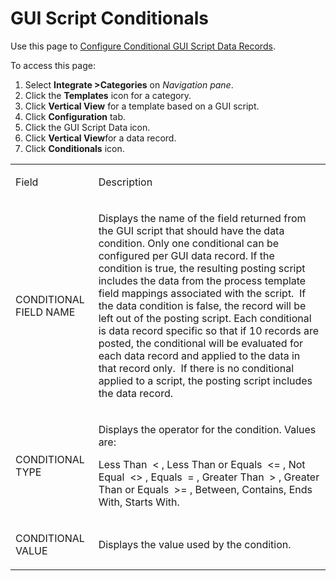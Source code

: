 # GUI Script Conditionals

<div class="use">

Use this page to [Configure Conditional GUI Script Data
Records](../Use_Cases/ConfigureConditionalGUIScriptDatarec.htm).

</div>

To access this page:

1.  Select <span style="font-weight: bold;">Integrate
    \></span><span style="line-height: normal;">**Categories** on *Navigation
    pane*.</span>
2.  Click the **Templates** icon for a category.
3.  Click **Vertical View** for a template based on a GUI script.
4.  Click **Configuration** tab.
5.  Click the GUI Script Data icon.
6.  Click **Vertical View**for a data record.
7.  Click **Conditionals** icon.

<table>
<tbody>
<tr class="odd">
<td><p>Field</p></td>
<td><p>Description</p></td>
</tr>
<tr class="even">
<td><p>CONDITIONAL FIELD NAME</p></td>
<td><p>Displays the name of the field returned from the GUI script that should have the data condition. Only one conditional can be configured per GUI data record. If the condition is true, the resulting posting script includes the data from the process template field mappings associated with the script.  If the data condition is false, the record will be left out of the posting script. Each conditional is data record specific so that if 10 records are posted, the conditional will be evaluated for each data record and applied to the data in that record only.  If there is no conditional applied to a script, the posting script includes the data record.</p></td>
</tr>
<tr class="odd">
<td><p>CONDITIONAL TYPE</p></td>
<td><p>Displays the operator for the condition. Values are:</p>
<p>Less Than  &lt; , Less Than or Equals  &lt;= , Not Equal  &lt;&gt; , Equals  = , Greater Than  &gt; , Greater Than or Equals  &gt;= , Between, Contains, Ends With, Starts With.</p></td>
</tr>
<tr class="even">
<td><p>CONDITIONAL VALUE</p></td>
<td><p>Displays the value used by the condition.</p></td>
</tr>
</tbody>
</table>
